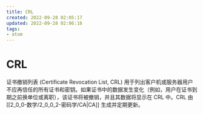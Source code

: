 ```yaml
---
title: CRL
created: 2022-09-28 02:05:17
updated: 2022-09-28 02:06:16
tags: 
- atom
---
```


# CRL

证书撤销列表 (Certificate Revocation List, CRL) 用于列出客户机或服务器用户不应再信任的所有证书和密钥。如果证书中的数据发生变化（例如，用户在证书到期之前换单位或离职），该证书将被撤销，并且其数据将显示在 CRL 中。CRL 由 [[2_0_0-数学/2_0_0_2-密码学/CA|CA]] 生成并定期更新。
